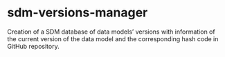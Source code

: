 # sdm-versions-manager
Creation of a SDM database of data models’ versions with information of the current version of the data model and the corresponding hash code in GitHub repository.

